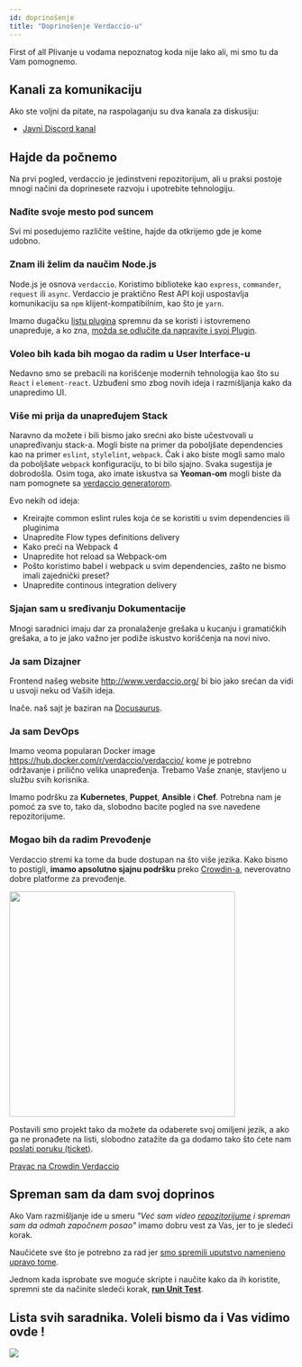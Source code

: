 ```yaml
---
id: doprinošenje
title: "Doprinošenje Verdaccio-u"
---
```

First of all Plivanje u vodama nepoznatog koda nije lako ali, mi smo tu da Vam pomognemo.

## Kanali za komunikaciju

Ako ste voljni da pitate, na raspolaganju su dva kanala za diskusiju:

* [Javni Discord kanal](http://chat.verdaccio.org/)

## Hajde da počnemo

Na prvi pogled, verdaccio je jedinstveni repozitorijum, ali u praksi postoje mnogi načini da doprinesete razvoju i upotrebite tehnologiju.

### Nađite svoje mesto pod suncem

Svi mi posedujemo različite veštine, hajde da otkrijemo gde je kome udobno.

### Znam ili želim da naučim Node.js

Node.js je osnova `verdaccio`. Koristimo biblioteke kao `express`, `commander`, `request` ili `async`. Verdaccio je praktično Rest API koji uspostavlja komunikaciju sa `npm` klijent-kompatibilnim, kao što je `yarn`.

Imamo dugačku [listu plugina](plugins.md) spremnu da se koristi i istovremeno unapređuje, a ko zna, [možda se odlučite da napravite i svoj Plugin](dev-plugins.md).

### Voleo bih kada bih mogao da radim u User Interface-u

Nedavno smo se prebacili na korišćenje modernih tehnologija kao što su `React` i `element-react`. Uzbuđeni smo zbog novih ideja i razmišljanja kako da unapredimo UI.

### Više mi prija da unapređujem Stack

Naravno da možete i bili bismo jako srećni ako biste učestvovali u unapređivanju stack-a. Mogli biste na primer da poboljšate dependencies kao na primer `eslint`, `stylelint`, `webpack`. Čak i ako biste mogli samo malo da poboljšate `webpack` konfiguraciju, to bi bilo sjajno. Svaka sugestija je dobrodošla. Osim toga, ako imate iskustva sa **Yeoman-om** mogli biste da nam pomognete sa [verdaccio generatorom](https://github.com/verdaccio/generator-verdaccio-plugin).

Evo nekih od ideja:

* Kreirajte common eslint rules koja će se koristiti u svim dependencies ili pluginima
* Unapredite Flow types definitions delivery
* Kako preći na Webpack 4
* Unapredite hot reload sa Webpack-om
* Pošto koristimo babel i webpack u svim dependencies, zašto ne bismo imali zajednički preset?
* Unapredite continous integration delivery

### Sjajan sam u sređivanju Dokumentacije

Mnogi saradnici imaju dar za pronalaženje grešaka u kucanju i gramatičkih grešaka, a to je jako važno jer podiže iskustvo korišćenja na novi nivo.

### Ja sam Dizajner

Frontend našeg website <http://www.verdaccio.org/> bi bio jako srećan da vidi u usvoji neku od Vaših ideja.

Inače. naš sajt je baziran na [Docusaurus](https://docusaurus.io/).

### Ja sam DevOps

Imamo veoma popularan Docker image <https://hub.docker.com/r/verdaccio/verdaccio/> kome je potrebno održavanje i prilično velika unapređenja. Trebamo Vaše znanje, stavljeno u službu svih korisnika.

Imamo podršku za **Kubernetes**, **Puppet**, **Ansible** i **Chef**. Potrebna nam je pomoć za sve to, tako da, slobodno bacite pogled na sve navedene repozitorijume.

### Mogao bih da radim Prevođenje

Verdaccio stremi ka tome da bude dostupan na što više jezika. Kako bismo to postigli, **imamo apsolutno sjajnu podršku** preko [Crowdin-a](https://crowdin.com), neverovatno dobre platforme za prevođenje.

<img src="https://d3n8a8pro7vhmx.cloudfront.net/uridu/pages/144/attachments/original/1485948891/Crowdin.png" width="400px" />

Postavili smo projekt tako da možete da odaberete svoj omiljeni jezik, a ako ga ne pronađete na listi, slobodno zatažite da ga dodamo tako što ćete nam [poslati poruku (ticket)](https://github.com/verdaccio/verdaccio/issues/new).

[Pravac na Crowdin Verdaccio](https://crowdin.com/project/verdaccio)

## Spreman sam da dam svoj doprinos

Ako Vam razmišljanje ide u smeru *"Već sam video [repozitorijume](repositories.md) i spreman sam da odmah započnem posao"* imamo dobru vest za Vas, jer to je sledeći korak.

Naučićete sve što je potrebno za rad jer [smo spremili uputstvo namenjeno upravo tome](build.md).

Jednom kada isprobate sve moguće skripte i naučite kako da ih koristite, spremni ste da načinite sledeći korak, [**run Unit Test**](test.md).

## Lista svih saradnika. Voleli bismo da i Vas vidimo ovde !

<a href="graphs/contributors"><img src="https://opencollective.com/verdaccio/contributors.svg?width=890&button=false" /></a>
